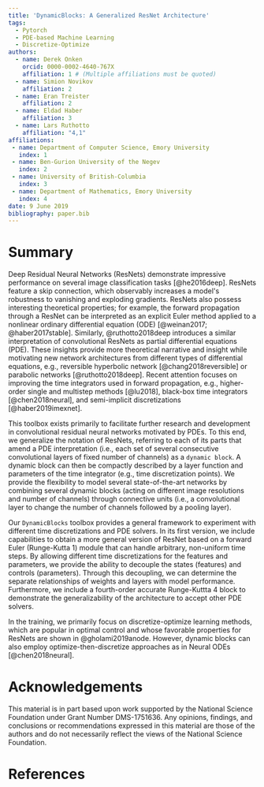 ```yaml
---
title: 'DynamicBlocks: A Generalized ResNet Architecture'
tags:
  - Pytorch
  - PDE-based Machine Learning
  - Discretize-Optimize
authors:
  - name: Derek Onken
    orcid: 0000-0002-4640-767X
    affiliation: 1 # (Multiple affiliations must be quoted)
  - name: Simion Novikov
    affiliation: 2
  - name: Eran Treister
    affiliation: 2
  - name: Eldad Haber
    affiliation: 3
  - name: Lars Ruthotto
    affiliation: "4,1"
affiliations:
 - name: Department of Computer Science, Emory University
   index: 1
 - name: Ben-Gurion University of the Negev
   index: 2
 - name: University of British-Columbia
   index: 3
 - name: Department of Mathematics, Emory University
   index: 4
date: 9 June 2019
bibliography: paper.bib
---
```


# Summary

Deep Residual Neural Networks (ResNets) demonstrate impressive performance on several image classification tasks [@he2016deep]. ResNets feature a skip connection, which observably increases a model's robustness to vanishing and exploding gradients. ResNets also possess interesting theoretical properties; for example, the forward propagation through a ResNet can be interpreted as an explicit Euler method applied to a nonlinear ordinary differential equation (ODE) [@weinan2017; @haber2017stable]. Similarly, @ruthotto2018deep introduces a similar interpretation of convolutional ResNets as partial differential equations (PDE). These insights provide more theoretical narrative and insight while motivating new network architectures from different types of differential equations, e.g., reversible hyperbolic network [@chang2018reversible] or parabolic networks [@ruthotto2018deep]. Recent attention focuses on improving the time integrators used in forward propagation, e.g., higher-order single and multistep methods [@lu2018], black-box time integrators [@chen2018neural], and semi-implicit discretizations [@haber2019imexnet]. 

This toolbox exists primarily to facilitate further research and development in convolutional residual neural networks motivated by PDEs. To this end, we generalize the notation of ResNets, referring to each of its parts that amend a PDE interpretation (i.e., each set of several consecutive convolutional layers of fixed number of channels) as a ``dynamic block``. A dynamic block can then be compactly described by a layer function and parameters of the time integrator (e.g., time discretization points).  We provide the flexibility to model several state-of-the-art networks by combining several dynamic blocks (acting on different image resolutions and number of channels) through connective units (i.e., a convolutional layer to change the number of channels followed by a pooling layer).

Our ``DynamicBlocks`` toolbox provides a general framework to experiment with different time discretizations and PDE solvers. In its first version, we include capabilities to obtain a more general version of ResNet based on a forward Euler (Runge-Kutta 1) module that can handle arbitrary, non-uniform time steps. By allowing different time discretizations for the features and parameters, we provide the ability to decouple the states (features) and controls (parameters). Through this decoupling, we can determine the separate relationships of weights and layers with model performance. Furthermore, we include a fourth-order accurate Runge-Kuttta 4 block to demonstrate the generalizability of the architecture to accept other PDE solvers. 

In the training, we primarily focus on discretize-optimize learning methods, which are popular in optimal control and whose favorable properties for ResNets are shown in @gholami2019anode. However, dynamic blocks can also employ optimize-then-discretize approaches as in Neural ODEs [@chen2018neural].  

# Acknowledgements

This material is in part based upon work supported by the National Science Foundation under
Grant Number DMS-1751636. Any opinions, findings, and conclusions or recommendations expressed
in this material are those of the authors and do not necessarily reflect the views of the
National Science Foundation.

# References